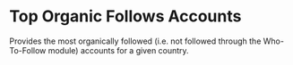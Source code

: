 # Top Organic Follows Accounts

Provides the most organically followed (i.e. not followed through the Who-To-Follow module) accounts for a given country.
